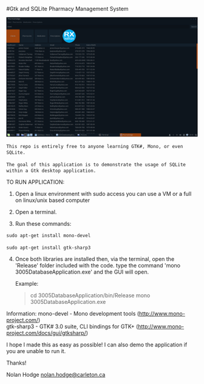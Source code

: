 #Gtk and SQLite Pharmacy Management System

![Alt text](/Screenshots/View_All_Clients.png?raw=true "Viewing Clients")


	This repo is entirely free to anyone learning GTK#, Mono, or even SQLite.
		
	The goal of this application is to demonstrate the usage of SQLite within a Gtk desktop application.


TO RUN APPLICATION:

   1. Open a linux environment with sudo access
		you can use a VM or a full on linux/unix based computer
   
   2. Open a terminal.

   3. Run these commands:

	sudo apt-get install mono-devel

	sudo apt-get install gtk-sharp3

   4. Once both libraries are installed then, via the terminal, open the 'Release' folder included with the code.
      type the command 'mono 3005DatabaseApplication.exe' and the GUI will open.

      Example:
      > cd 3005DatabaseApplication/bin/Release
      > mono 3005DatabaseApplication.exe



   Information:
              mono-devel                      - Mono development tools   (http://www.mono-project.com/)                       
              gtk-sharp3                      - GTK# 3.0 suite, CLI bindings for GTK+ (http://www.mono-project.com/docs/gui/gtksharp/)
      
I hope I made this as easy as possible!
I can also demo the application if you are unable to run it.

Thanks!

Nolan Hodge
nolan.hodge@carleton.ca     

